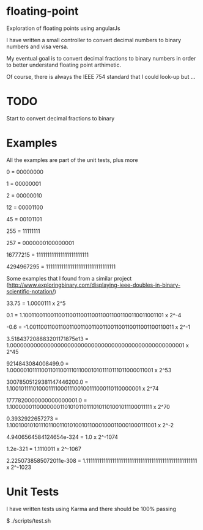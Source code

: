 floating-point
==============

Exploration of floating points using angularJs

I have written a small controller to convert decimal numbers to binary numbers and visa versa.

My eventual goal is to convert decimal fractions to binary numbers in order to better understand floating point arthimetic.

Of course, there is always the IEEE 754 standard that I could look-up but ...

TODO
=============
Start to convert decimal fractions to binary


Examples
=============

All the examples are part of the unit tests, plus more

0 = 00000000

1 = 00000001

2 = 00000010

12 = 00001100

45 = 00101101

255 = 11111111

257 = 0000000100000001

16777215 = 111111111111111111111111

4294967295 = 11111111111111111111111111111111

Some examples that I found from a similar project (http://www.exploringbinary.com/displaying-ieee-doubles-in-binary-scientific-notation/)

33.75 = 1.0000111 x 2^5

0.1 = 1.100110011001100110011001100110011001100110011001101 x 2^-4

-0.6 = -1.0011001100110011001100110011001100110011001100110011 x 2^-1

3.518437208883201171875e13 = 1.0000000000000000000000000000000000000000000000000001 x 2^45

9214843084008499.0 = 1.0000010111100110110011101100010101110111011000011001 x 2^53

30078505129381147446200.0 = 1.10010111101000111100011100100111000110110000001 x 2^74

1777820000000000000001.0 = 1.100000011000000011010101101110101101001011100011111 x 2^70

0.3932922657273 = 1.1001001010111011001101010010110001000110001000111001 x 2^-2

4.9406564584124654e-324 = 1.0 x 2^-1074

1.2e-321 = 1.1110011 x 2^-1067

2.2250738585072011e-308 = 1.111111111111111111111111111111111111111111111111111 x 2^-1023

Unit Tests
==========

I have written tests using Karma and there should be 100% passing

$ ./scripts/test.sh

